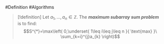 #Definition #Algorithms 

> [!definition]
> Let $a_{1},\dots,a_{n}\in \mathbb{Z}$. The ***maximum subarray sum problem*** is to find: $$S^{*}=\max\left(  0,\underset{ 1\leq i\leq j\leq n }{ \text{max} }\ \sum_{k=i}^{j}a_{k} \right)$$